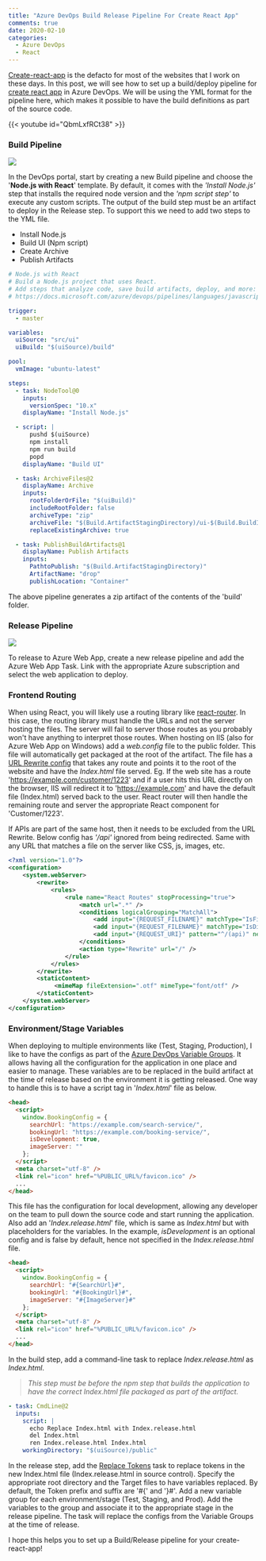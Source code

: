 ```yaml
---
title: "Azure DevOps Build Release Pipeline For Create React App"
comments: true
date: 2020-02-10
categories:
  - Azure DevOps
  - React
---
```


[Create-react-app](https://github.com/facebook/create-react-app) is the defacto for most of the websites that I work on these days. In this post, we will see how to set up a build/deploy pipeline for [create react app](https://create-react-app.dev/) in Azure DevOps. We will be using the YML format for the pipeline here, which makes it possible to have the build definitions as part of the source code.

{{< youtube id="QbmLxfRCt38" >}}

### Build Pipeline

![](/images/devops_create_react_app.jpg)

In the DevOps portal, start by creating a new Build pipeline and choose the '**Node.js with React**' template. By default, it comes with the _'Install Node.js'_ step that installs the required node version and the _'npm script step'_ to execute any custom scripts. The output of the build step must be an artifact to deploy in the Release step. To support this we need to add two steps to the YML file.

- Install Node.js
- Build UI (Npm script)
- Create Archive
- Publish Artifacts

```yml
# Node.js with React
# Build a Node.js project that uses React.
# Add steps that analyze code, save build artifacts, deploy, and more:
# https://docs.microsoft.com/azure/devops/pipelines/languages/javascript

trigger:
  - master

variables:
  uiSource: "src/ui"
  uiBuild: "$(uiSource)/build"

pool:
  vmImage: "ubuntu-latest"

steps:
  - task: NodeTool@0
    inputs:
      versionSpec: "10.x"
    displayName: "Install Node.js"

  - script: |
      pushd $(uiSource)
      npm install
      npm run build
      popd
    displayName: "Build UI"

  - task: ArchiveFiles@2
    displayName: Archive
    inputs:
      rootFolderOrFile: "$(uiBuild)"
      includeRootFolder: false
      archiveType: "zip"
      archiveFile: "$(Build.ArtifactStagingDirectory)/ui-$(Build.BuildId).zip"
      replaceExistingArchive: true

  - task: PublishBuildArtifacts@1
    displayName: Publish Artifacts
    inputs:
      PathtoPublish: "$(Build.ArtifactStagingDirectory)"
      ArtifactName: "drop"
      publishLocation: "Container"
```

The above pipeline generates a zip artifact of the contents of the 'build' folder.

### Release Pipeline

![](/images/devops_cra_release.jpg)

To release to Azure Web App, create a new release pipeline and add the Azure Web App Task. Link with the appropriate Azure subscription and select the web application to deploy.

### Frontend Routing

When using React, you will likely use a routing library like [react-router](https://reacttraining.com/react-router/). In this case, the routing library must handle the URLs and not the server hosting the files. The server will fail to server those routes as you probably won't have anything to interpret those routes. When hosting on IIS (also for Azure Web App on Windows) add a _web.config_ file to the public folder. This file will automatically get packaged at the root of the artifact. The file has a [URL Rewrite config](https://docs.microsoft.com/en-us/iis/extensions/url-rewrite-module/creating-rewrite-rules-for-the-url-rewrite-module) that takes any route and points it to the root of the website and have the _Index.html_ file served. Eg. If the web site has a route 'https://example.com/customer/1223' and if a user hits this URL directly on the browser, IIS will redirect it to 'https://example.com' and have the default file (Index.html) served back to the user. React router will then handle the remaining route and server the appropriate React component for 'Customer/1223'.

If APIs are part of the same host, then it needs to be excluded from the URL Rewrite. Below config has _'/api'_ ignored from being redirected. Same with any URL that matches a file on the server like CSS, js, images, etc.

```xml
<?xml version="1.0"?>
<configuration>
    <system.webServer>
        <rewrite>
            <rules>
                <rule name="React Routes" stopProcessing="true">
                    <match url=".*" />
                    <conditions logicalGrouping="MatchAll">
                        <add input="{REQUEST_FILENAME}" matchType="IsFile" negate="true" />
                        <add input="{REQUEST_FILENAME}" matchType="IsDirectory" negate="true" />
                        <add input="{REQUEST_URI}" pattern="^/(api)" negate="true" />
                    </conditions>
                    <action type="Rewrite" url="/" />
                </rule>
            </rules>
        </rewrite>
        <staticContent>
             <mimeMap fileExtension=".otf" mimeType="font/otf" />
        </staticContent>
    </system.webServer>
</configuration>
```

### Environment/Stage Variables

When deploying to multiple environments like (Test, Staging, Production), I like to have the configs as part of the [Azure DevOps Variable Groups](https://www.rahulpnath.com/blog/azure-devops-variable-groups-history/). It allows having all the configuration for the application in one place and easier to manage. These variables are to be replaced in the build artifact at the time of release based on the environment it is getting released. One way to handle this is to have a script tag in '_Index.html_' file as below.

```html
<head>
  <script>
    window.BookingConfig = {
      searchUrl: "https://example.com/search-service/",
      bookingUrl: "https://example.com/booking-service/",
      isDevelopment: true,
      imageServer: ""
    };
  </script>
  <meta charset="utf-8" />
  <link rel="icon" href="%PUBLIC_URL%/favicon.ico" />
  ...
</head>
```

This file has the configuration for local development, allowing any developer on the team to pull down the source code and start running the application. Also add an '_Index.release.html_' file, which is same as _Index.html_ but with placeholders for the variables. In the example, _isDevelopment_ is an optional config and is false by default, hence not specified in the _Index.release.html_ file.

```html
<head>
  <script>
    window.BookingConfig = {
      searchUrl: "#{SearchUrl}#",
      bookingUrl: "#{BookingUrl}#",
      imageServer: "#{ImageServer}#"
    };
  </script>
  <meta charset="utf-8" />
  <link rel="icon" href="%PUBLIC_URL%/favicon.ico" />
  ...
</head>
```

In the build step, add a command-line task to replace _Index.release.html_ as _Index.html_.

> _This step must be before the npm step that builds the application to have the correct Index.html file packaged as part of the artifact._

```yml
- task: CmdLine@2
  inputs:
    script: |
      echo Replace Index.html with Index.release.html
      del Index.html
      ren Index.release.html Index.html
    workingDirectory: "$(uiSource)/public"
```

In the release step, add the [Replace Tokens](https://marketplace.visualstudio.com/items?itemName=qetza.replacetokens) task to replace tokens in the new Index.html file (Index.release.html in source control). Specify the appropriate root directory and the Target files to have variables replaced. By default, the Token prefix and suffix are '#{' and '}#'. Add a new variable group for each environment/stage (Test, Staging, and Prod). Add the variables to the group and associate it to the appropriate stage in the release pipeline. The task will replace the configs from the Variable Groups at the time of release.

I hope this helps you to set up a Build/Release pipeline for your create-react-app!
